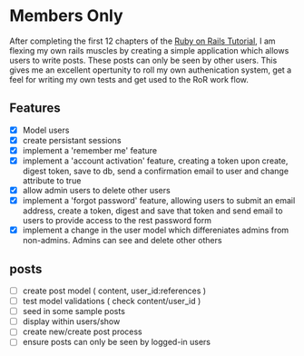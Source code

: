 # Members Only
After completing the first 12 chapters of the [Ruby on Rails Tutorial](https://www.railstutorial.org/), I am flexing my own rails muscles by creating a simple application which allows users to write posts. These posts can only be seen by other users. This gives me an excellent opertunity to roll my own authenication system, get a feel for writing my own tests and get used to the RoR work flow.

## Features
- [x] Model users
- [x] create persistant sessions
- [x] implement a 'remember me' feature
- [x] implement a 'account activation' feature, creating a token upon create, digest token, save to db, send a confirmation email to user and change attribute to true
- [x] allow admin users to delete other users
- [x] implement a 'forgot password' feature, allowing users to submit an email address, create a token, digest and save that token and send email to users to provide access to the rest password form
- [x] implement a change in the user model which differeniates admins from non-admins. Admins can see and delete other others

## posts
- [ ] create post model ( content, user_id:references )
- [ ] test model validations ( check content/user_id )
- [ ] seed in some sample posts
- [ ] display within users/show
- [ ] create new/create post process
- [ ] ensure posts can only be seen by logged-in users
